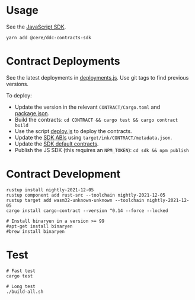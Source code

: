 # Usage

See the [JavaScript SDK](sdk/).

    yarn add @cere/ddc-contracts-sdk

# Contract Deployments

See the latest deployments in [deployments.js](sdk/src/deployments.js). Use git tags to find previous versions.

To deploy:

- Update the version in the relevant `CONTRACT/Cargo.toml` and [package.json](sdk/package.json).
- Build the contracts: `cd CONTRACT && cargo test && cargo contract build`
- Use the script [deploy.js](deploy.js) to deploy the contracts.
- Update the [SDK ABIs](sdk/src/abi/) using `target/ink/CONTRACT/metadata.json`.
- Update the [SDK default contracts](sdk/src/deployments.js).
- Publish the JS SDK (this requires an `NPM_TOKEN`): `cd sdk && npm publish`

# Contract Development

    rustup install nightly-2021-12-05
    rustup component add rust-src --toolchain nightly-2021-12-05
    rustup target add wasm32-unknown-unknown --toolchain nightly-2021-12-05
    cargo install cargo-contract --version ^0.14 --force --locked

    # Install binaryen in a version >= 99
    #apt-get install binaryen
    #brew install binaryen

# Test

    # Fast test
    cargo test

    # Long test
    ./build-all.sh
